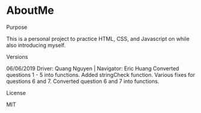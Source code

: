 # AboutMe
Purpose

This is a personal project to practice HTML, CSS, and Javascript on while also introducing myself.

Versions

06/06/2019
Driver: Quang Nguyen | Navigator: Eric Huang
Converted questions 1 - 5 into functions.
Added stringCheck function.
Various fixes for questions 6 and 7.
Converted question 6 and 7 into functions.


License

MIT
